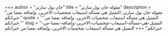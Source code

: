 +++
author = "جان بول سارتر"
title = "مقولة جان بول سارتر"
description = "مقولة جان بول سارتر: التمثيل هي مسألة استيعاب شخصيات الاخرين، وإضافة بعضا من خبراتكم."
quote = '''التمثيل هي مسألة استيعاب شخصيات الاخرين، وإضافة بعضا من خبراتكم.''' 
slug = "التمثيل-هي-مسألة-استيعاب-شخصيات-الاخرين-وإضافة-بعضا-من-خبراتكم"
+++
التمثيل هي مسألة استيعاب شخصيات الاخرين، وإضافة بعضا من خبراتكم.
